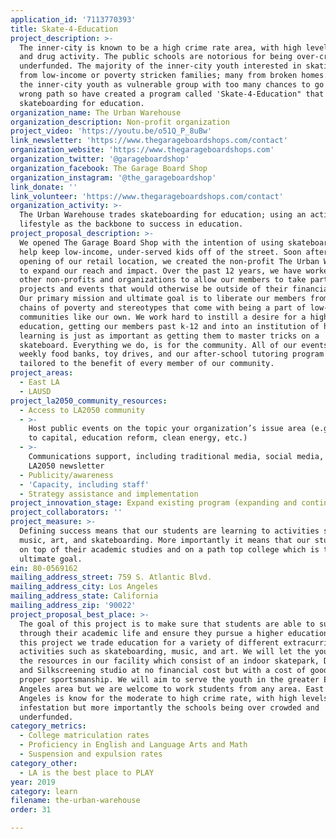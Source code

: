 ```yaml
---
application_id: '7113770393'
title: Skate-4-Education
project_description: >-
  The inner-city is known to be a high crime rate area, with high levels of gang
  and drug activity. The public schools are notorious for being over-crowded and
  underfunded. The majority of the inner-city youth interested in skating come
  from low-income or poverty stricken families; many from broken homes. We saw
  the inner-city youth as vulnerable group with too many chances to go down the
  wrong path so have created a program called 'Skate-4-Education" that trades
  skateboarding for education.
organization_name: The Urban Warehouse
organization_description: Non-profit organization
project_video: 'https://youtu.be/o51Q_P_8uBw'
link_newsletter: 'https://www.thegarageboardshops.com/contact'
organization_website: 'https://www.thegarageboardshops.com'
organization_twitter: '@garageboardshop'
organization_facebook: The Garage Board Shop
organization_instagram: '@the_garageboardshop'
link_donate: ''
link_volunteer: 'https://www.thegarageboardshops.com/contact'
organization_activity: >-
  The Urban Warehouse trades skateboarding for education; using an active
  lifestyle as the backbone to success in education.
project_proposal_description: >-
  We opened The Garage Board Shop with the intention of using skateboarding to
  help keep low-income, under-served kids off of the street. Soon after the
  opening of our retail location, we created the non-profit The Urban Warehouse
  to expand our reach and impact. Over the past 12 years, we have worked with
  other non-profits and organizations to allow our members to take part in
  projects and events that would otherwise be outside of their financial reach.
  Our primary mission and ultimate goal is to liberate our members from the
  chains of poverty and stereotypes that come with being a part of low-income
  communities like our own. We work hard to instill a desire for a higher
  education, getting our members past k-12 and into an institution of higher
  learning is just as important as getting them to master tricks on a
  skateboard. Everything we do, is for the community. All of our events, from
  weekly food banks, toy drives, and our after-school tutoring program are
  tailored to the benefit of every member of our community.
project_areas:
  - East LA
  - LAUSD
project_la2050_community_resources:
  - Access to LA2050 community
  - >-
    Host public events on the topic your organization’s issue area (e.g. access
    to capital, education reform, clean energy, etc.) 
  - >-
    Communications support, including traditional media, social media, and
    LA2050 newsletter
  - Publicity/awareness
  - 'Capacity, including staff'
  - Strategy assistance and implementation
project_innovation_stage: Expand existing program (expanding and continuing ongoing successful projects)
project_collaborators: ''
project_measure: >-
  Defining success means that our students are learning to activities such as
  music, art, and skateboarding. More importantly it means that our students are
  on top of their academic studies and on a path top college which is the
  ultimate goal.
ein: 80-0569162
mailing_address_street: 759 S. Atlantic Blvd.
mailing_address_city: Los Angeles
mailing_address_state: California
mailing_address_zip: '90022'
project_proposal_best_place: >-
  The goal of this project is to make sure that students are able to succeed
  through their academic life and ensure they pursue a higher education. Through
  this project we trade education for a variety of different extracurricular
  activities such as skateboarding, music, and art. We will let the youth use
  the resources in our facility which consist of an indoor skatepark, DJ room,
  and Silkscreening studio at no financial cost but with a cost of good grades
  proper sportsmanship. We will aim to serve the youth in the greater East Los
  Angeles area but we are welcome to work students from any area. East Los
  Angeles is know for the moderate to high crime rate, with high levels of drug
  infestation but more importantly the schools being over crowded and
  underfunded.
category_metrics:
  - College matriculation rates
  - Proficiency in English and Language Arts and Math
  - Suspension and expulsion rates
category_other:
  - LA is the best place to PLAY
year: 2019
category: learn
filename: the-urban-warehouse
order: 31

---
```


